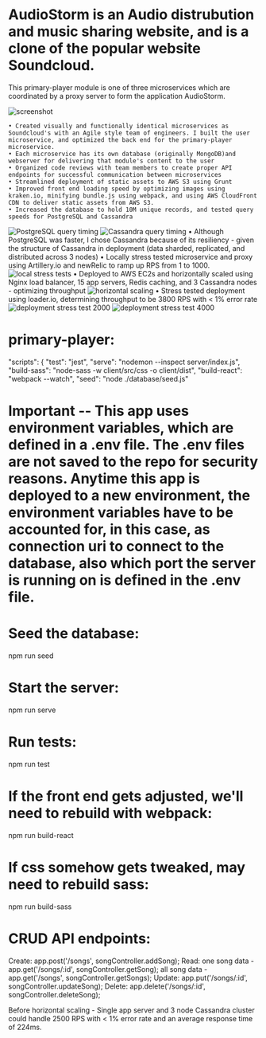 # AudioStorm is an Audio distrubution and music sharing website, and is a clone of the popular website Soundcloud.

This primary-player module is one of three microservices which are coordinated by a proxy server to form the application AudioStorm.

![screenshot](images/AudioStormscreenshot2.png)


    • Created visually and functionally identical microservices as Soundcloud's with an Agile style team of engineers. I built the user microservice, and optimized the back end for the primary-player microservice.
    • Each microservice has its own database (originally MongoDB)and webserver for delivering that module's content to the user
    • Organized code reviews with team members to create proper API endpoints for successful communication between microservices
    • Streamlined deployment of static assets to AWS S3 using Grunt
    • Improved front end loading speed by optimizing images using kraken.io, minifying bundle.js using webpack, and using AWS CloudFront CDN to deliver static assets from AWS S3.
    • Increased the database to hold 10M unique records, and tested query speeds for PostgreSQL and Cassandra
![PostgreSQL query timing](images/postgresQueryTimings.png)
![Cassandra query timing](images/cassandraQueryTimings.png)
    • Although PostgreSQL was faster, I chose Cassandra because of its resiliency - given the structure of Cassandra in deployment (data sharded, replicated, and distributed across 3 nodes)
    • Locally stress tested microservice and proxy using Artillery.io and newRelic to ramp up RPS from 1 to 1000.
![local stress tests](images/localTests.png)
    • Deployed to AWS EC2s and horizontally scaled using Nginx load balancer, 15 app servers, Redis caching, and 3 Cassandra nodes - optimizing throughput
![horizontal scaling](images/horizontalScaling.png)
    • Stress tested deployment using loader.io, determining throughput to be 3800 RPS with < 1% error rate
![deployment stress test 2000](images/loaderTest2000.png)
![deployment stress test 4000](images/loaderTest4000.png)


# primary-player:
"scripts": {
    "test": "jest",
    "serve": "nodemon --inspect server/index.js",
    "build-sass": "node-sass -w client/src/css -o client/dist",
    "build-react": "webpack --watch",
    "seed": "node ./database/seed.js"

# Important -- This app uses environment variables, which are defined in a .env file. The .env files are not saved to the repo for security reasons. Anytime this app is deployed to a new environment, the environment variables have to be accounted for, in this case, as connection uri to connect to the database, also which port the server is running on is defined in the .env file.

# Seed the database:
npm run seed

# Start the server:
npm run serve

# Run tests:
npm run test

# If the front end gets adjusted, we'll need to rebuild with webpack:
npm run build-react

# If css somehow gets tweaked, may need to rebuild sass:
npm run build-sass

# CRUD API endpoints:
Create: app.post('/songs', songController.addSong);
Read: one song data - app.get('/songs/:id', songController.getSong);
      all song data - app.get('/songs', songController.getSongs);
Update: app.put('/songs/:id', songController.updateSong);
Delete: app.delete('/songs/:id', songController.deleteSong);

Before horizontal scaling - Single app server and 3 node Cassandra cluster could handle 2500 RPS with < 1% error rate and an average response time of 224ms.